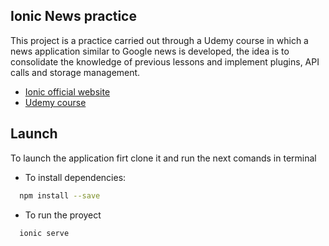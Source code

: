 
## Ionic News practice

This project is a practice carried out through a Udemy course in which a news application similar to Google news is developed, the idea is to consolidate the knowledge of previous lessons and implement plugins, API calls and storage management.

- [Ionic official website](https://ionicframework.com/docs)
- [Udemy course](https://www.udemy.com/course/ionic-ios-android-pwa-appstore-playstore-push/)


## Launch

To launch the application firt clone it and run the next comands in terminal

- To install dependencies:
```bash
  npm install --save
```

- To run the proyect
```bash
  ionic serve
```
